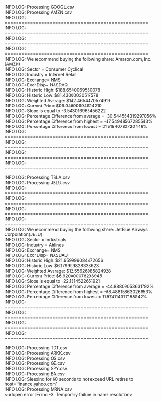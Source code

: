 INFO LOG: Processing GOOGL.csv  
INFO LOG: Processing AMZN.csv  
INFO LOG: ===================================================  
INFO LOG: ===================================================  
INFO LOG: ===================================================  
INFO LOG: ===================================================  
INFO LOG: We recommend buying the following share: Amazon.com, Inc.(AMZN)  
INFO LOG: Sector = Consumer Cyclical  
INFO LOG: Industry = Internet Retail  
INFO LOG: Exchange= NMS  
INFO LOG: ExchDisp= NASDAQ  
INFO LOG: Historic High: $188.6540069580078  
INFO LOG: Historic Low: $81.43000030517578  
INFO LOG: Weighted Average: $142.4654470574919  
INFO LOG: Current Price: $98.94999694824219  
INFO LOG: Slope is equal to -3.543016965456222  
INFO LOG: Percentage Difference from average = -30.544564319297056%  
INFO LOG: Percentage Difference from highest = -47.54948567285543%  
INFO LOG: Percentage Difference from lowest = 21.51540780720446%  
INFO LOG: ===================================================  
INFO LOG: ===================================================  
INFO LOG: ===================================================  
INFO LOG: ===================================================


  
INFO LOG: Processing TSLA.csv  
INFO LOG: Processing JBLU.csv  
INFO LOG: ===================================================  
INFO LOG: ===================================================  
INFO LOG: ===================================================  
INFO LOG: ===================================================  
INFO LOG: We recommend buying the following share: JetBlue Airways Corporation(JBLU)  
INFO LOG: Sector = Industrials  
INFO LOG: Industry = Airlines  
INFO LOG: Exchange= NMS  
INFO LOG: ExchDisp= NASDAQ  
INFO LOG: Historic High: $21.959999084472656  
INFO LOG: Historic Low: $6.179999828338623  
INFO LOG: Weighted Average: $12.55626985824928  
INFO LOG: Current Price: $6.920000076293945  
INFO LOG: Slope is equal to -22.1314522651921  
INFO LOG: Percentage Difference from average = -44.88809053631792%  
INFO LOG: Percentage Difference from highest = -68.48815863026653%  
INFO LOG: Percentage Difference from lowest = 11.974114377188542%  
INFO LOG: ===================================================  
INFO LOG: ===================================================  
INFO LOG: ===================================================  
INFO LOG: ===================================================


  
INFO LOG: Processing TGT.csv  
INFO LOG: Processing ARKK.csv  
INFO LOG: Processing QS.csv  
INFO LOG: Processing GE.csv  
INFO LOG: Processing SPY.csv  
INFO LOG: Processing BA.csv  
INFO LOG: Sleeping for 60 seconds to not exceed URL retires to host='finance.yahoo.com'  
INFO LOG: Processing MRNA.csv  
<urlopen error [Errno -3] Temporary failure in name resolution>
